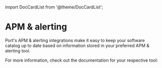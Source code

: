 import DocCardList from '@theme/DocCardList';

# APM & alerting

Port's APM & alerting integrations make it easy to keep your software catalog up to date based on information stored in your preferred APM & alerting tool. 

For more information, check out the documentation for your respective tool:

<DocCardList />

